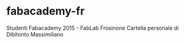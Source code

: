 # fabacademy-fr
Studenti Fabacademy 2015 - FabLab Frosinone
Cartella personale di Dibitonto Massimiliano